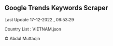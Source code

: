 

## Google Trends Keywords Scraper 
 
Last Update 17-12-2022 , 06:53:29

Country List :
VIETNAM.json



© Abdul Muttaqin 
